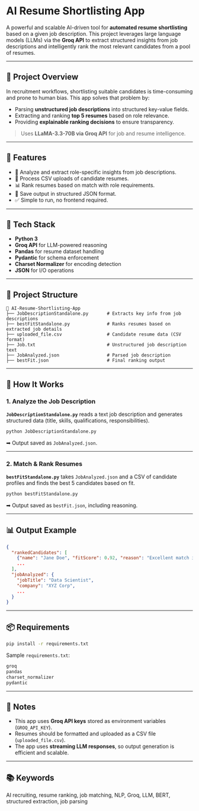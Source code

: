 # AI Resume Shortlisting App

A powerful and scalable AI-driven tool for **automated resume shortlisting** based on a given job description. This project leverages large language models (LLMs) via the **Groq API** to extract structured insights from job descriptions and intelligently rank the most relevant candidates from a pool of resumes.

---

## 🧠 Project Overview

In recruitment workflows, shortlisting suitable candidates is time-consuming and prone to human bias. This app solves that problem by:

- Parsing **unstructured job descriptions** into structured key-value fields.
- Extracting and ranking **top 5 resumes** based on role relevance.
- Providing **explainable ranking decisions** to ensure transparency.

> Uses **LLaMA-3.3-70B via Groq API** for job and resume intelligence.

---

## 🔧 Features

- 📝 Analyze and extract role-specific insights from job descriptions.
- 📂 Process CSV uploads of candidate resumes.
- 📊 Rank resumes based on match with role requirements.
- 🧾 Save output in structured JSON format.
- ✅ Simple to run, no frontend required.

---

## 🧰 Tech Stack

- **Python 3**
- **Groq API** for LLM-powered reasoning
- **Pandas** for resume dataset handling
- **Pydantic** for schema enforcement
- **Charset Normalizer** for encoding detection
- **JSON** for I/O operations

---

## 📂 Project Structure

```
📁 AI-Resume-Shortlisting-App
├── JobDescriptionStandalone.py       # Extracts key info from job descriptions
├── bestFitStandalone.py              # Ranks resumes based on extracted job details
├── uploaded_file.csv                 # Candidate resume data (CSV format)
├── Job.txt                           # Unstructured job description text
├── JobAnalyzed.json                  # Parsed job description
├── bestFit.json                      # Final ranking output
```

---

## 🚀 How It Works

### 1. Analyze the Job Description

**`JobDescriptionStandalone.py`** reads a text job description and generates structured data (title, skills, qualifications, responsibilities).

```bash
python JobDescriptionStandalone.py
```

➡ Output saved as `JobAnalyzed.json`.

---

### 2. Match & Rank Resumes

**`bestFitStandalone.py`** takes `JobAnalyzed.json` and a CSV of candidate profiles and finds the best 5 candidates based on fit.

```bash
python bestFitStandalone.py
```

➡ Output saved as `bestFit.json`, including reasoning.

---

## 📊 Output Example

```json
{
  "rankedCandidates": [
    {"name": "Jane Doe", "fitScore": 0.92, "reason": "Excellent match in required skills"},
    ...
  ],
  "jobAnalyzed": {
    "jobTitle": "Data Scientist",
    "company": "XYZ Corp",
    ...
  }
}
```

---

## 📦 Requirements

```bash
pip install -r requirements.txt
```

Sample `requirements.txt`:
```txt
groq
pandas
charset_normalizer
pydantic
```

---

## 📌 Notes

- This app uses **Groq API keys** stored as environment variables (`GROQ_API_KEY`).
- Resumes should be formatted and uploaded as a CSV file (`uploaded_file.csv`).
- The app uses **streaming LLM responses**, so output generation is efficient and scalable.

---

## 📚 Keywords

AI recruiting, resume ranking, job matching, NLP, Groq, LLM, BERT, structured extraction, job parsing
